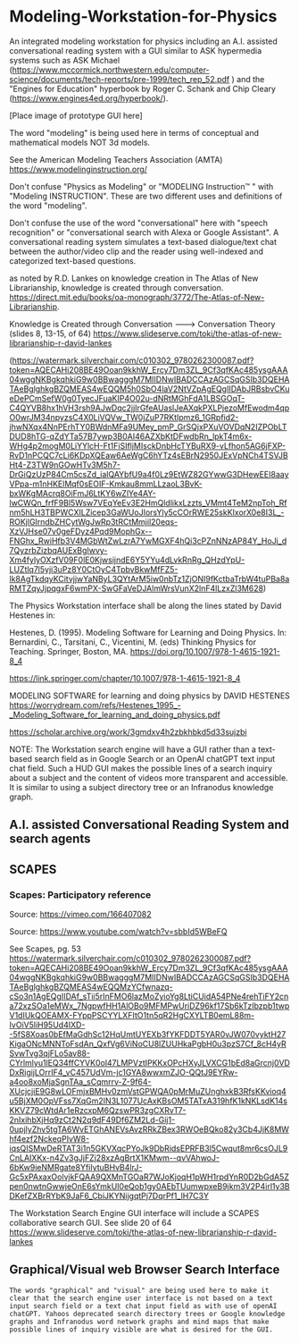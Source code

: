 # Modeling-Workstation-for-Physics
An integrated modeling workstation for physics including an A.I. assisted conversational reading system with a GUI similar to ASK hypermedia systems such as ASK Michael (https://www.mccormick.northwestern.edu/computer-science/documents/tech-reports/pre-1999/tech_rep_52.pdf ) and the "Engines for Education" hyperbook by Roger C. Schank and Chip Cleary (https://www.engines4ed.org/hyperbook/).

[Place image of prototype GUI here]

The word "modeling" is being used here in terms of conceptual and mathematical models NOT 3d models.

See the American Modeling Teachers Association (AMTA)  https://www.modelinginstruction.org/

Don't confuse "Physics as Modeling" or "MODELING Instruction™ " with "Modeling INSTRUCTION". These are two different uses and definitions of the word "modeling". 

Don't confuse the use of the word "conversational" here with "speech recognition" or "conversational search with Alexa or Google Assistant". A conversational reading system simulates a text-based dialogue/text chat between the author/video clip and the reader using well-indexed and categorized text-based questions.

as noted by R.D. Lankes on knowledge creation in The Atlas of New Librarianship, knowledge is created through conversation.  https://direct.mit.edu/books/oa-monograph/3772/The-Atlas-of-New-Librarianship.

Knowledge is Created through Conversation ---> Conversation Theory (slides 8, 13-15, of 64) https://www.slideserve.com/toki/the-atlas-of-new-librarianship-r-david-lankes



(https://watermark.silverchair.com/c010302_9780262300087.pdf?token=AQECAHi208BE49Ooan9kkhW_Ercy7Dm3ZL_9Cf3qfKAc485ysgAAA04wggNKBgkqhkiG9w0BBwagggM7MIIDNwIBADCCAzAGCSqGSIb3DQEHATAeBglghkgBZQMEAS4wEQQM5h0SbO4laV2NtVZpAgEQgIIDAbJRBsbvCKueDePCmSefW0g0TyecJFuaKIP4O02u-dNRtMGhFdA1LBSGOqT-C4QYVB8hx1hVH3rsh9AJwDqc2jjIrGfeAUaslJeAXqkPXLPjezoMfEwodm4qpO0wrJM34npyzsC4X0LiVQVw_TW0jZuP7RKtIpmz6_1GRpfid2-jhwNXqx4NnPErhTY0BWdnMFa9UMey_pmP_GrSQjxPXuVOVDqN2IZPObLTDUD8hTG-qZdYTa57B7ywp3B0AI46AZXbKtDFwdbRn_lpkT4m6x-WHg4p2mogM0LiYYlcH-Ft1FiSIfljMIsckDnbHcTYBuRX9-vLfhon5AG6jFXP-RvD1nPCQC7cLi6KDpXQEaw6AeWgC6hYTz4sEBrN2950JExVpNCh4TSVJBHt4-Z3TW9nGOwHTv3M5h7-DrGiQzUzP84Cm5csZd_ialQAYbfU9a4f0Lz9EtWZ82GYwwG3DHewEEI8aayVPpa-m1nHKElMqf0sEOIF-Kmkau8mmLLzaoL3BvK-bxWKgMAcrq8OiFmJ6LtKY6wZlYe4AY-lwCWQn_frfF9Bl5Wsw7VEqYeEv3E2HmQldlikxLzzts_VMmt4TeM2npToh_Rfnm5hLH3TBPWCXILZicep3GaWUoJIorsYly5cCOrRWE25skKIxorX0e8I3L_-ROKjlGIrndbZHCytWgJwRp3tRCtMmjil20eqs-XzVJHse07v0geFDyz4Pqd9MophGx--FNGhx_RwiHfb3V4MGbWtZwLzrA7YwMGXF4hQi3cPZnNNzAP84Y_HoJi_d7QyzrbZizbqAUExBgIwvy-Xm4fylyOXzfV09F0lE0KjwsijndE6Y5YYu4dLvkRnRg_QHzdYpU-LUZtlq7l5yji3uPz8Y0CtOyC4TpbvBkwMfFZ5-lk8AgTkdqyKCitvjjwYaNByL3QYtArM5iw0nbTz1ZjONI9fKctbaTrbW4tuPBa8aRMTZqyJjpqgxF6wmPX-SwGFaVeDJAlmWrsVunX2lnF4lLzxZl3M628)



The Physics Workstation interface shall be along the lines stated by David Hestenes in:

Hestenes, D. (1995). Modeling Software for Learning and Doing Physics. In: Bernardini, C., Tarsitani, C., Vicentini, M. (eds) Thinking Physics for Teaching. Springer, Boston, MA. https://doi.org/10.1007/978-1-4615-1921-8_4

https://link.springer.com/chapter/10.1007/978-1-4615-1921-8_4

MODELING SOFTWARE for learning and doing physics by DAVID HESTENES https://worrydream.com/refs/Hestenes_1995_-_Modeling_Software_for_learning_and_doing_physics.pdf

https://scholar.archive.org/work/3gmdxv4h2zbkhbkd5d33sujzbi

NOTE: The Workstation search engine will have a GUI rather than a text-based search field as in Google Search or an OpenAI chatGPT text input chat field. Such a HUD GUI makes the possible lines of a search inquiry about a subject and the content of videos more transparent and accessible. It is similar to using a subject directory tree or an Infranodus knowledge graph.

## A.I. assisted Conversational Reading System and search agents

## SCAPES
### Scapes: Participatory reference

Source: https://vimeo.com/166407082

Source: https://www.youtube.com/watch?v=sbbId5WBeFQ

See Scapes, pg. 53 https://watermark.silverchair.com/c010302_9780262300087.pdf?token=AQECAHi208BE49Ooan9kkhW_Ercy7Dm3ZL_9Cf3qfKAc485ysgAAA04wggNKBgkqhkiG9w0BBwagggM7MIIDNwIBADCCAzAGCSqGSIb3DQEHATAeBglghkgBZQMEAS4wEQQMzYCfwnazq-cSo3n1AgEQgIIDAf_sTii5rInFMO6lazMoZyioYg8LtiCUidA54PNe4rehTiFY2cna72xzSOa1eMWx_7NgpwfHH1AlOBo9MFMPwUriDZ96kf17Sb6kTzIbzpb1twpV1dIUkQOEAMX-FYppPSCYYLXFItO1tn5qR2HgCXYLTB0emL88m-IvOiV5liH95Ud4IXD--5fS8Xoas0bEfMaGdhSc12HqUmtUYEXb3fYKFDDT5YAR0vJW070vyktH27KigaONcMNNToFsdAn_QxfVg6ViNoCU8lZUUHkaPgbH0u3pzS7Cf_8cH4yRSvwTvg3qjFLo5av88-CYrlmlyu1lEQ34ffCYVK0ol47LMPVztIPKKxOPcHXyJLVXCG1bEd8aGrcnj0VDDxRigijLOrrIF4_vC457UdVm-jc1GYA8wwxmZJO-QQtJ9EYRw-a4oo8xoMjaSgnTAa_sCqmrrv-Z-9f64-XUcjcjiE9G8wLOFmjxBMHv0zmVstGPWQA0pMrMuZUnghxkB3RfsKKvioq4u5BjXM0OpVFss7XqGm2IN3L1077UcAxKBsOM5TATxA319hfK1kNKLsdK14sKKVZ79cWtdAr1eRzcxpM6QzswPR3zgCXRvT7-2nIxihbXjHq9zCt2N2q9dF49Df6ZM2Ld-Gij1-0upjlyZhv5tgTA6WvETGhANEVsAvzRRkZBex3RWOeBQko82y3Cb4JjK8MWhf4ezf2NckeqPIvW8-iqsQISMwDeRTAT3i1n5GKVXqcPYoJk9DbRidsEPRFB3l5Cwqut8mr6csOJL9CnLAIXKx-n4Zv3gJjFZj28xzAgBrtX1KMwm--qvVAhwoJ-6bKw9ieNMRgate8YfiIytuBHvB4lrJ-Gc5xPAxaxOolvjkFQAA9QXMnTGOaR7WJoKjoqH1pWH1rpdYnR0D2bGdA5Zpen0nwtnGwwjeOnE6sYmkUI0eQob1gy0AEbTUumwpxeB9jkm3V2P4irl1y3BDKefZXBrRYbK9JaF6_CbiJKYNijgqtPj7DqrPf1_lH7C3Y


The Workstation Search Engine GUI interface will include a SCAPES collaborative search GUI. See slide 20 of 64 https://www.slideserve.com/toki/the-atlas-of-new-librarianship-r-david-lankes

## Graphical/Visual web Browser Search Interface
    The words "graphical" and "visual" are being used here to make it clear that the search engine user interface is not based on a text input search field or a text chat input field as with use of openAI chatGPT. Yahoos deprecated search directory trees or Google knowledge graphs and Infranodus word network graphs and mind maps that make possible lines of inquiry visible are what is desired for the GUI.


